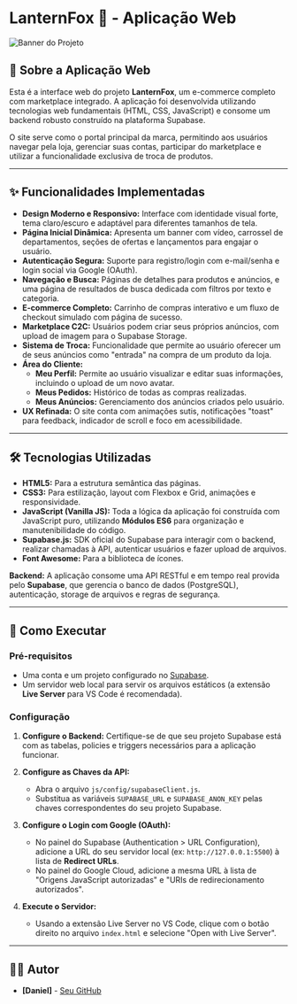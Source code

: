 # LanternFox 🦊 - Aplicação Web

![Banner do Projeto](https://i.imgur.com/yP85i9I.png)

## 📜 Sobre a Aplicação Web

Esta é a interface web do projeto **LanternFox**, um e-commerce completo com marketplace integrado. A aplicação foi desenvolvida utilizando tecnologias web fundamentais (HTML, CSS, JavaScript) e consome um backend robusto construído na plataforma Supabase.

O site serve como o portal principal da marca, permitindo aos usuários navegar pela loja, gerenciar suas contas, participar do marketplace e utilizar a funcionalidade exclusiva de troca de produtos.

---

## ✨ Funcionalidades Implementadas

- **Design Moderno e Responsivo:** Interface com identidade visual forte, tema claro/escuro e adaptável para diferentes tamanhos de tela.
- **Página Inicial Dinâmica:** Apresenta um banner com vídeo, carrossel de departamentos, seções de ofertas e lançamentos para engajar o usuário.
- **Autenticação Segura:** Suporte para registro/login com e-mail/senha e login social via Google (OAuth).
- **Navegação e Busca:** Páginas de detalhes para produtos e anúncios, e uma página de resultados de busca dedicada com filtros por texto e categoria.
- **E-commerce Completo:** Carrinho de compras interativo e um fluxo de checkout simulado com página de sucesso.
- **Marketplace C2C:** Usuários podem criar seus próprios anúncios, com upload de imagem para o Supabase Storage.
- **Sistema de Troca:** Funcionalidade que permite ao usuário oferecer um de seus anúncios como "entrada" na compra de um produto da loja.
- **Área do Cliente:**
  - **Meu Perfil:** Permite ao usuário visualizar e editar suas informações, incluindo o upload de um novo avatar.
  - **Meus Pedidos:** Histórico de todas as compras realizadas.
  - **Meus Anúncios:** Gerenciamento dos anúncios criados pelo usuário.
- **UX Refinada:** O site conta com animações sutis, notificações "toast" para feedback, indicador de scroll e foco em acessibilidade.

---

## 🛠️ Tecnologias Utilizadas

- **HTML5:** Para a estrutura semântica das páginas.
- **CSS3:** Para estilização, layout com Flexbox e Grid, animações e responsividade.
- **JavaScript (Vanilla JS):** Toda a lógica da aplicação foi construída com JavaScript puro, utilizando **Módulos ES6** para organização e manutenibilidade do código.
- **Supabase.js:** SDK oficial do Supabase para interagir com o backend, realizar chamadas à API, autenticar usuários e fazer upload de arquivos.
- **Font Awesome:** Para a biblioteca de ícones.

**Backend:** A aplicação consome uma API RESTful e em tempo real provida pelo **Supabase**, que gerencia o banco de dados (PostgreSQL), autenticação, storage de arquivos e regras de segurança.

---

## 🚀 Como Executar

### Pré-requisitos
- Uma conta e um projeto configurado no [Supabase](https://supabase.com).
- Um servidor web local para servir os arquivos estáticos (a extensão **Live Server** para VS Code é recomendada).

### Configuração

1.  **Configure o Backend:** Certifique-se de que seu projeto Supabase está com as tabelas, policies e triggers necessários para a aplicação funcionar.

2.  **Configure as Chaves da API:**
    - Abra o arquivo `js/config/supabaseClient.js`.
    - Substitua as variáveis `SUPABASE_URL` e `SUPABASE_ANON_KEY` pelas chaves correspondentes do seu projeto Supabase.

3.  **Configure o Login com Google (OAuth):**
    - No painel do Supabase (Authentication > URL Configuration), adicione a URL do seu servidor local (ex: `http://127.0.0.1:5500`) à lista de **Redirect URLs**.
    - No painel do Google Cloud, adicione a mesma URL à lista de "Origens JavaScript autorizadas" e "URIs de redirecionamento autorizados".

4.  **Execute o Servidor:**
    - Usando a extensão Live Server no VS Code, clique com o botão direito no arquivo `index.html` e selecione "Open with Live Server".

---

## 👨‍💻 Autor

- **[Daniel]** - [Seu GitHub](https://github.com/shwdaniel7)
